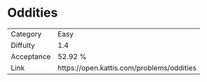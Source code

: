 # Oddities

<table>
    <tr>
        <td>Category</td>
        <td>Easy</td>
    </tr>
    <tr>
        <td>Diffulty</td>
        <td>1.4</td>
    </tr>
    <tr>
        <td>Acceptance</td>
        <td>52.92 %</td>
    </tr>
    <tr>
        <td>Link</td>
        <td>https://open.kattis.com/problems/oddities</td>
    </tr>
</table>